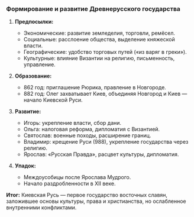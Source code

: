 ### Формирование и развитие Древнерусского государства

1. **Предпосылки:**

	- Экономические: развитие земледелия, торговли, ремёсел.
	- Социальные: расслоение общества, выделение княжеской власти.
	- Географические: удобство торговых путей («из варяг в греки»).
	- Культурные: влияние Византии на религию, письменность, управление.
2. **Образование:**
   
	- 862 год: приглашение Рюрика, правление в Новгороде.
    - 882 год: Олег захватывает Киев, объединяя Новгород и Киев — начало Киевской Руси.
3. **Развитие:**
    
	- Игорь: укрепление власти, сбор дани.
    - Ольга: налоговая реформа, дипломатия с Византией.
    - Святослав: военные походы, расширение границ.
    - Владимир: крещение Руси (988), укрепление государства через религию.
    - Ярослав: «Русская Правда», расцвет культуры, дипломатия.
4. **Упадок:**
    
	- Междоусобицы после Ярослава Мудрого.
    - Начало раздробленности в XII веке.

**Итог:** Киевская Русь — первое государство восточных славян, заложившее основы культуры, права и христианства, но ослабленное внутренними конфликтами.